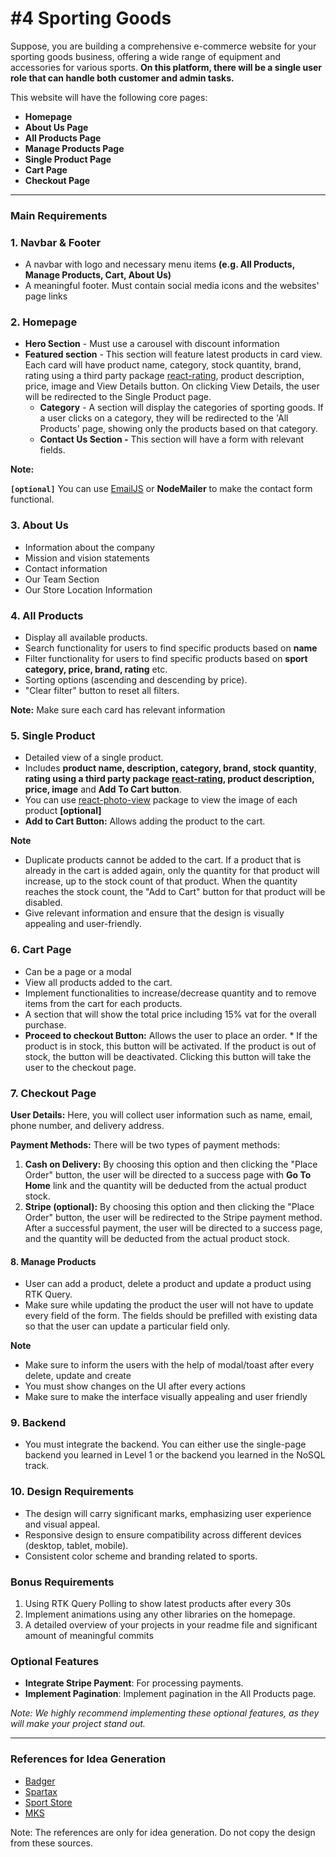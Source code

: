 # #4 Sporting Goods

Suppose, you are building a comprehensive e-commerce website for your sporting goods business, offering a wide range of equipment and accessories for various sports. **On this platform, there will be a single user role that can handle both customer and admin tasks.**

This website will have the following core pages:

- **Homepage**
- **About Us Page**
- **All Products Page**
- **Manage Products Page**
- **Single Product Page**
- **Cart Page**
- **Checkout Page**

---

### Main Requirements

### **1\. Navbar & Footer**

- A navbar with logo and necessary menu items **(e.g. All Products, Manage Products, Cart, About Us)**
- A meaningful footer. Must contain social media icons and the websites' page links

### 2. **Homepage**

- **Hero Section** - Must use a carousel with discount information
- **Featured section** - This section will feature latest products in card view. Each card will have product name, category, stock quantity, brand, rating using a third party package [react-rating](https://www.npmjs.com/package/react-rating), product description, price, image and View Details button. On clicking View Details, the user will be redirected to the Single Product page.
  - **Category** \- A section will display the categories of sporting goods. If a user clicks on a category, they will be redirected to the 'All Products' page, showing only the products based on that category.
  - **Contact Us Section -** This section will have a form with relevant fields.

**Note:**

**`[optional]`** You can use [EmailJS](https://www.emailjs.com/) or **NodeMailer** to make the contact form functional.

### 3\. **About Us**

- Information about the company
- Mission and vision statements
- Contact information
- Our Team Section
- Our Store Location Information

### 4\. **All Products**

- Display all available products.
- Search functionality for users to find specific products based on **name**
- Filter functionality for users to find specific products based on **sport category, price, brand, rating** etc.
- Sorting options (ascending and descending by price).
- "Clear filter" button to reset all filters.

**Note:** Make sure each card has relevant information

### 5\. **Single Product**

- Detailed view of a single product.
- Includes **product name, description, category, brand, stock quantity**, **rating using a third party package** [**react-rating**](https://www.npmjs.com/package/react-rating)**, product description, price, image** and **Add To Cart button**.
- You can use [react-photo-view](https://github.com/MinJieLiu/react-photo-view) package to view the image of each product **\[optional\]**
- **Add to Cart Button:** Allows adding the product to the cart.

**Note**

- Duplicate products cannot be added to the cart. If a product that is already in the cart is added again, only the quantity for that product will increase, up to the stock count of that product. When the quantity reaches the stock count, the "Add to Cart" button for that product will be disabled.
- Give relevant information and ensure that the design is visually appealing and user-friendly.

### 6\. **Cart Page**

- Can be a page or a modal
- View all products added to the cart.
- Implement functionalities to increase/decrease quantity and to remove items from the cart for each products.
- A section that will show the total price including 15% vat for the overall purchase.
- **Proceed to checkout Button:** Allows the user to place an order. \* If the product is in stock, this button will be activated. If the product is out of stock, the button will be deactivated. Clicking this button will take the user to the checkout page.

### **7\. Checkout Page**

**User Details:** Here, you will collect user information such as name, email, phone number, and delivery address.

**Payment Methods:** There will be two types of payment methods:

1. **Cash on Delivery:** By choosing this option and then clicking the "Place Order" button, the user will be directed to a success page with **Go To Home** link and the quantity will be deducted from the actual product stock.
2. **Stripe (optional):** By choosing this option and then clicking the "Place Order" button, the user will be redirected to the Stripe payment method. After a successful payment, the user will be directed to a success page, and the quantity will be deducted from the actual product stock.

#### 8\. Manage Products

- User can add a product, delete a product and update a product using RTK Query.
- Make sure while updating the product the user will not have to update every field of the form. The fields should be prefilled with existing data so that the user can update a particular field only.

**Note**

- Make sure to inform the users with the help of modal/toast after every delete, update and create
- You must show changes on the UI after every actions
- Make sure to make the interface visually appealing and user friendly

### 9\. Backend

- You must integrate the backend. You can either use the single-page backend you learned in Level 1 or the backend you learned in the NoSQL track.

### 10\. Design Requirements

- The design will carry significant marks, emphasizing user experience and visual appeal.
- Responsive design to ensure compatibility across different devices (desktop, tablet, mobile).
- Consistent color scheme and branding related to sports.

### Bonus Requirements

1. Using RTK Query Polling to show latest products after every 30s
2. Implement animations using any other libraries on the homepage.
3. A detailed overview of your projects in your readme file and significant amount of meaningful commits

### Optional Features

- **Integrate Stripe Payment**: For processing payments.
- **Implement Pagination**: Implement pagination in the All Products page.

_Note: We highly recommend implementing these optional features, as they will make your project stand out._

---

### **References for Idea Generation**

- [Badger](https://www.bsgsports.com/)
- [Spartax](https://websitedemos.net/sports-wear-store-04/?customize=template)
- [Sport Store](https://ordasoft.com/demo.php?view=pc&t=Sport%20store)
- [MKS](https://mkscricket.com/)

Note: The references are only for idea generation. Do not copy the design from these sources.
